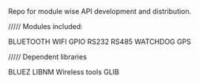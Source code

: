 Repo for module wise API development and distribution.

/////
Modules included:

 BLUETOOTH
 WIFI
 GPIO
 RS232
 RS485
 WATCHDOG
 GPS

/////
Dependent libraries

 BLUEZ
 LIBNM
 Wireless tools
 GLIB
